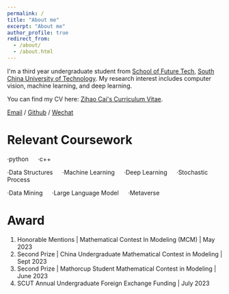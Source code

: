 ```yaml
---
permalink: /
title: "About me"
excerpt: "About me"
author_profile: true
redirect_from: 
  - /about/
  - /about.html
---
```


I'm a third year undergraduate student from [School of Future Tech](http://www2.scut.edu.cn/ft/), [South China University of Technology](https://www.scut.edu.cn/). My research interest includes computer vision,  machine learning, and deep learning.

You can find my CV here: [Zihao Cai's Curriculum Vitae](../assets/Curriculum_Vitae.pdf).

[Email](zihaocai@outlook.com) / [Github](https://github.com/XiaozaoC) / [Wechat](../images/wechat.jpg)

Relevant Coursework
======
·python &emsp; ·c++

·Data Structures &emsp; ·Machine Learning &emsp; ·Deep Learning &emsp; ·Stochastic Process

·Data Mining &emsp; ·Large Language Model &emsp; ·Metaverse

Award
======
1. Honorable Mentions | Mathematical Contest In Modeling (MCM) | May 2023
1. Second Prize | China Undergraduate Mathematical Contest in Modeling | Sept 2023
1. Second Prize | Mathorcup Student Mathematical Contest in Modeling | June 2023
1. SCUT Annual Undergraduate Foreign Exchange Funding | July 2023





